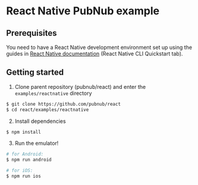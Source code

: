 # React Native PubNub example

## Prerequisites

You need to have a React Native development environment set up using the guides in [React Native documentation](https://facebook.github.io/react-native/docs/getting-started) (React Native CLI Quickstart tab).

## Getting started

1. Clone parent repository (pubnub/react) and enter the `examples/reactnative` directory

```bash
$ git clone https://github.com/pubnub/react
$ cd react/examples/reactnative
```

2. Install dependencies

```bash
$ npm install
```

3. Run the emulator!

```bash
# for Android:
$ npm run android

# for iOS:
$ npm run ios
```
